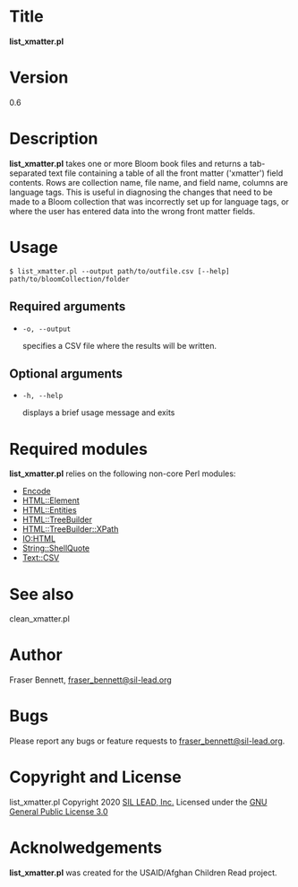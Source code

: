 # Title

**list_xmatter.pl**

# Version

0.6

# Description

**list_xmatter.pl** takes one or more Bloom book files and returns a tab-separated text file containing a table of all the front matter ('xmatter') field contents. Rows are collection name, file name, and field name, columns are language tags. This is useful in diagnosing the changes that need to be made to a Bloom collection that was incorrectly set up for language tags, or where the user has entered data into the wrong front matter fields.

# Usage

    $ list_xmatter.pl --output path/to/outfile.csv [--help] path/to/bloomCollection/folder

## Required arguments

- `-o, --output`

    specifies a CSV file where the results will be written.

## Optional arguments

- `-h, --help`

    displays a brief usage message and exits

# Required modules

**list_xmatter.pl** relies on the following non-core Perl modules:

- [Encode](https://metacpan.org/pod/Encode)
- [HTML::Element](https://metacpan.org/pod/HTML::Element)
- [HTML::Entities](https://metacpan.org/pod/HTML::Entities)
- [HTML::TreeBuilder](https://metacpan.org/pod/HTML::TreeBuilder)
- [HTML::TreeBuilder::XPath](https://metacpan.org/pod/HTML::TreeBuilder::XPath)
- [IO:HTML](https://metacpan.org/pod/IO::HTML)
- [String::ShellQuote](https://metacpan.org/pod/String::ShellQuote)
- [Text::CSV](https://metacpan.org/pod/Text::CSV)

# See also

clean_xmatter.pl

# Author

Fraser Bennett,
[fraser_bennett@sil-lead.org](mailto:fraser_bennett@sil-lead.org)

# Bugs

Please report any bugs or feature requests to
[fraser_bennett@sil-lead.org](mailto:fraser_bennett@sil-lead.org).

# Copyright and License

list_xmatter.pl Copyright 2020 [SIL LEAD, Inc.](https://www.sil-lead.org)
Licensed under the [GNU General Public License 3.0](https://www.gnu.org/licenses/gpl-3.0.en.html)

# Acknolwedgements

**list_xmatter.pl** was created for the USAID/Afghan Children Read project.
